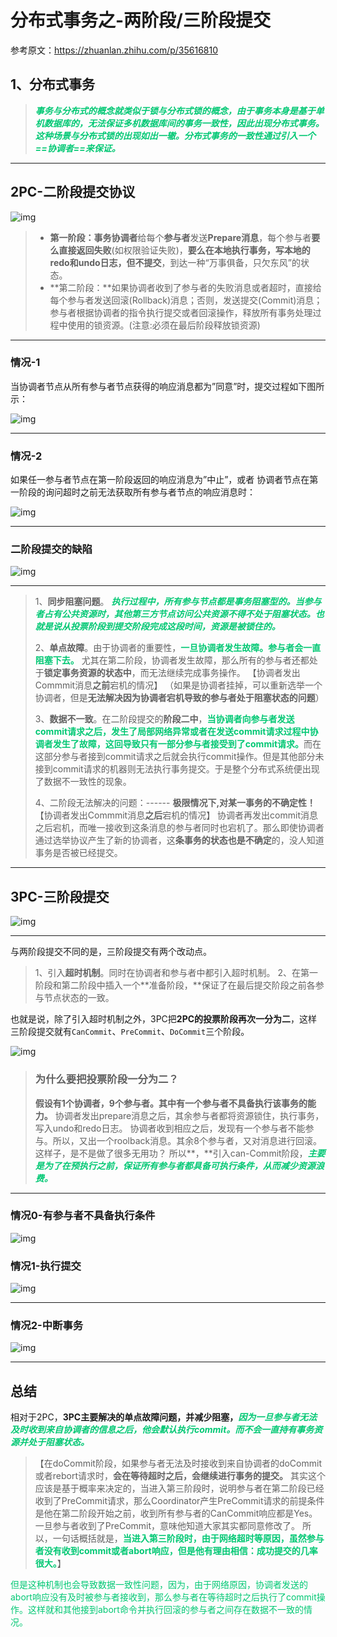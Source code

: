 # 分布式事务之-两阶段/三阶段提交

参考原文：https://zhuanlan.zhihu.com/p/35616810

## 1、分布式事务

> <font color='#02C874'>***事务与分布式的概念就类似于锁与分布式锁的概念，由于事务本身是基于单机数据库的，无法保证多机数据库间的事务一致性，因此出现分布式事务。这种场景与分布式锁的出现如出一辙。分布式事务的一致性通过引入一个==协调者==来保证。***</font>

------

## 2PC-二阶段提交协议

![img](../PicSource/v2-a64d5729f31f9d3f29484116b0776edd_1440w.jpg)

> - **第一阶段：**事务**协调者**给每个**参与者**发送**Prepare消息**，每个参与者**要么直接返回失败**(如权限验证失败)，**要么在本地执行事务，写本地的redo和undo日志，但不提交**，到达一种“万事俱备，只欠东风”的状态。
> - **第二阶段：**如果协调者收到了参与者的失败消息或者超时，直接给每个参与者发送回滚(Rollback)消息；否则，发送提交(Commit)消息；参与者根据协调者的指令执行提交或者回滚操作，释放所有事务处理过程中使用的锁资源。(注意:必须在最后阶段释放锁资源)

------

### **情况-1**

当协调者节点从所有参与者节点获得的响应消息都为”同意”时，提交过程如下图所示：

![img](../PicSource/v2-d8add55f77b083b1fc3a1e5e1d868e99_1440w.jpg)



------

### **情况-2** 

如果任一参与者节点在第一阶段返回的响应消息为”中止”，或者 协调者节点在第一阶段的询问超时之前无法获取所有参与者节点的响应消息时：

![img](../PicSource/v2-63cc0983fa8d389023577d8928206263_1440w.jpg)

------

### 二阶段提交的缺陷

![img](../PicSource/v2-777ca62192adab05840e3022f2621791_1440w.jpg)

------

> 1、**同步阻塞问题**。
> <font color='#02C874'>***执行过程中，所有参与节点都是事务阻塞型的。当参与者占有公共资源时，其他第三方节点访问公共资源不得不处于阻塞状态。也就是说从投票阶段到提交阶段完成这段时间，资源是被锁住的。***</font>
>
> 2、**单点故障**。由于协调者的重要性，<font color='#02C874'>**一旦协调者发生故障。参与者会一直阻塞下去。**</font>
> 尤其在第二阶段，协调者发生故障，那么所有的参与者还都处于**锁定事务资源的状态中**，而无法继续完成事务操作。
> 【协调者发出Commmit消息**之前**宕机的情况】
> （如果是协调者挂掉，可以重新选举一个协调者，但是**无法解决因为协调者宕机导致的参与者处于阻塞状态的问题**）
>
> 3、**数据不一致**。在二阶段提交的**阶段二中**，<font color='#02C874'>**当协调者向参与者发送commit请求之后，发生了局部网络异常或者在发送commit请求过程中协调者发生了故障，这回导致只有一部分参与者接受到了commit请求。**</font>而在这部分参与者接到commit请求之后就会执行commit操作。但是其他部分未接到commit请求的机器则无法执行事务提交。于是整个分布式系统便出现了数据不一致性的现象。
>
> 4、二阶段无法解决的问题：------ **极限情况下,对某一事务的不确定性！**
> 【协调者发出Commmit消息**之后**宕机的情况】
> 协调者再发出commit消息之后宕机，而唯一接收到这条消息的参与者同时也宕机了。那么即使协调者通过选举协议产生了新的协调者，这**条事务的状态也是不确定**的，没人知道事务是否被已经提交。

------



## **3PC-三阶段提交**

![img](../PicSource/v2-b196ca8513e638287aba5cb424d75f92_1440w.jpg)

------

与两阶段提交不同的是，三阶段提交有两个改动点。

> 1、引入**超时机制**。同时在协调者和参与者中都引入超时机制。
> 2、在第一阶段和第二阶段中插入一个**准备阶段，**保证了在最后提交阶段之前各参与节点状态的一致。

也就是说，除了引入超时机制之外，3PC把**2PC的投票阶段再次一分为二**，这样三阶段提交就有`CanCommit`、`PreCommit`、`DoCommit`三个阶段。

![img](../PicSource/v2-9e7d56d3e890cce69d805d297aaea337_1440w.jpg)



> ### **为什么要把投票阶段一分为二？**
>
> **假设有1个协调者，9个参与者。其中有一个参与者不具备执行该事务的能力。**
> 协调者发出prepare消息之后，其余参与者都将资源锁住，执行事务，写入undo和redo日志。
> 协调者收到相应之后，发现有一个参与者不能参与。所以，又出一个roolback消息。其余8个参与者，又对消息进行回滚。这样子，是不是做了很多无用功？
> 所以**，**引入can-Commit阶段，<font color='#02C874'>***主要是为了在预执行之前，保证所有参与者都具备可执行条件，从而减少资源浪费。***</font>

------

### 情况0-有参与者不具备执行条件

![img](../PicSource/v2-ecd1f49995b86fe748cad4357f473ce9_1440w.jpg)



### **情况1-执行提交**

![img](../PicSource/v2-406933b3b42a1f669ef45d9629b1407f_1440w.jpg)



------

### **情况2-中断事务**

![img](../PicSource/v2-91db12735919ed509c7c4be03ed329d2_1440w.jpg)

------

## 总结

相对于2PC，**3PC主要解决的单点故障问题，并减少阻塞，**<font color='#02C874'>***因为一旦参与者无法及时收到来自协调者的信息之后，他会默认执行commit。而不会一直持有事务资源并处于阻塞状态。***</font>

> 【在doCommit阶段，如果参与者无法及时接收到来自协调者的doCommit或者rebort请求时，**会在等待超时之后，会继续进行事务的提交。**
> 其实这个应该是基于概率来决定的，当进入第三阶段时，说明参与者在第二阶段已经收到了PreCommit请求，那么Coordinator产生PreCommit请求的前提条件是他在第二阶段开始之前，收到所有参与者的CanCommit响应都是Yes。一旦参与者收到了PreCommit，意味他知道大家其实都同意修改了。
> 所以，一句话概括就是，<font color='#02C874'>**当进入第三阶段时，由于网络超时等原因，虽然参与者没有收到commit或者abort响应，但是他有理由相信：成功提交的几率很大。**</font>】

<font color='#02C874'>但是这种机制也会导致数据一致性问题，因为，由于网络原因，协调者发送的abort响应没有及时被参与者接收到，那么参与者在等待超时之后执行了commit操作。这样就和其他接到abort命令并执行回滚的参与者之间存在数据不一致的情况。</font>

